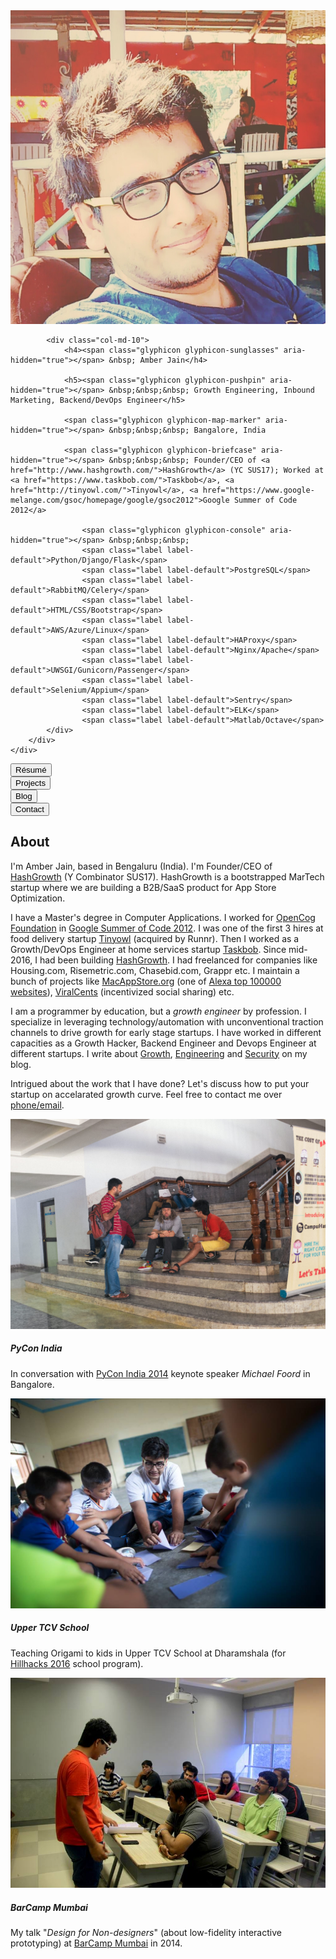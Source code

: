 <div class="panel panel-info">
    <div class="panel-body">
        <div class="row">
            <div class="col-md-2">
                <img class="img-responsive center-block" src="/images/amber-jain-1.jpg" alt="Amber Jain">
            </div>

            <div class="col-md-10">
                <h4><span class="glyphicon glyphicon-sunglasses" aria-hidden="true"></span> &nbsp; Amber Jain</h4>

                <h5><span class="glyphicon glyphicon-pushpin" aria-hidden="true"></span> &nbsp;&nbsp;&nbsp; Growth Engineering, Inbound Marketing, Backend/DevOps Engineer</h5>

                <span class="glyphicon glyphicon-map-marker" aria-hidden="true"></span> &nbsp;&nbsp;&nbsp; Bangalore, India

                <span class="glyphicon glyphicon-briefcase" aria-hidden="true"></span> &nbsp;&nbsp;&nbsp; Founder/CEO of <a href="http://www.hashgrowth.com/">HashGrowth</a> (YC SUS17); Worked at <a href="https://www.taskbob.com/">Taskbob</a>, <a href="http://tinyowl.com/">Tinyowl</a>, <a href="https://www.google-melange.com/gsoc/homepage/google/gsoc2012">Google Summer of Code 2012</a>

                    <span class="glyphicon glyphicon-console" aria-hidden="true"></span> &nbsp;&nbsp;&nbsp;
                    <span class="label label-default">Python/Django/Flask</span>
                    <span class="label label-default">PostgreSQL</span>
                    <span class="label label-default">RabbitMQ/Celery</span>
                    <span class="label label-default">HTML/CSS/Bootstrap</span>
                    <span class="label label-default">AWS/Azure/Linux</span>
                    <span class="label label-default">HAProxy</span>
                    <span class="label label-default">Nginx/Apache</span>
                    <span class="label label-default">UWSGI/Gunicorn/Passenger</span>
                    <span class="label label-default">Selenium/Appium</span>
                    <span class="label label-default">Sentry</span>
                    <span class="label label-default">ELK</span>
                    <span class="label label-default">Matlab/Octave</span>
            </div>
        </div>
    </div>
</div>

<div class="btn-group btn-group-justified" role="group" aria-label="...">
  <div class="btn-group" role="group">
    <a href="/resume.html"><button type="button" class="btn btn-default">Résumé</button></a>
  </div>
  <div class="btn-group" role="group">
    <a href="/projects.html"><button type="button" class="btn btn-default">Projects</button></a>
  </div>
  <div class="btn-group" role="group">
    <a href="/blog/"><button type="button" class="btn btn-default">Blog</button></a>
  </div>
  <div class="btn-group" role="group">
    <a href="/contact.html"><button type="button" class="btn btn-default">Contact</button></a>
  </div>
</div>

## <a name="about"></a>About

I'm Amber Jain, based in Bengaluru (India). I'm Founder/CEO of [HashGrowth](http://hashgrowth.com/) (Y Combinator SUS17). HashGrowth is a bootstrapped MarTech startup where we are building a B2B/SaaS product for App Store Optimization.

I have a Master's degree in Computer Applications. I worked for [OpenCog Foundation](https://opencog.org/) in [Google Summer of Code 2012](https://www.google-melange.com/gsoc/homepage/google/gsoc2012). I was one of the first 3 hires at food delivery startup [Tinyowl](http://tinyowl.com/) (acquired by Runnr). Then I worked as a Growth/DevOps Engineer at home services startup [Taskbob](http://taskbob.com/). Since mid-2016, I had been building [HashGrowth](http://hashgrowth.com/). I had freelanced for companies like Housing.com, Risemetric.com, Chasebid.com, Grappr etc. I maintain a bunch of projects like [MacAppStore.org](http://macappstore.org/) (one of [Alexa top 100000 websites](https://www.alexa.com/siteinfo/macappstore.org)), [ViralCents](http://viralcents.com/) (incentivized social sharing) etc.

I am a programmer by education, but a <i>growth engineer</i> by profession. I specialize in leveraging technology/automation with unconventional traction channels to drive growth for early stage startups. I have worked in different capacities as a Growth Hacker, Backend Engineer and Devops Engineer at different startups. I write about [Growth](), [Engineering]() and [Security]() on my blog.

Intrigued about the work that I have done? Let's discuss how to put your startup on accelarated growth curve. Feel free to contact me over [phone/email](/contact.html).

<div class="row">
  <div class="col-sm-12 col-md-4">
    <div class="thumbnail">
      <img class="img-responsive center-block" src="/images/pycon-bangalore.jpg" alt="In conversation with keynote speaker Michael Foord at PyCon India 2014">
      <div class="caption">
        <h5><span class="glyphicon glyphicon-map-marker" aria-hidden="true"></span> PyCon India</h5>
        <p>In conversation with <a href="https://in.pycon.org/">PyCon India 2014</a> keynote speaker <i>Michael Foord</i> in Bangalore.</p>
      </div>
    </div>
  </div>

  <div class="col-sm-12 col-md-4">
    <div class="thumbnail">
      <img class="img-responsive center-block" src="/images/dharamshala-origami-school.jpg" alt="Teaching Origami to school kids in Upper TCV School at Dharamshala">
      <div class="caption">
        <h5><span class="glyphicon glyphicon-map-marker" aria-hidden="true"></span> Upper TCV School</h5>
        <p>Teaching Origami to kids in Upper TCV School at Dharamshala (for <a href="https://hillhacks.in/about/">Hillhacks 2016</a> school program).</p>
      </div>
    </div>
  </div>

  <div class="col-sm-12 col-md-4">
    <div class="thumbnail">
      <img class="img-responsive center-block" src="/images/barcamp-mumbai.jpg" alt="My talk 'Design for Non-designers' at Barcamp Mumbai in 2014">
      <div class="caption">
        <h5><span class="glyphicon glyphicon-map-marker" aria-hidden="true"></span> BarCamp Mumbai</h5>
        <p>My talk "<i>Design for Non-designers</i>" (about low-fidelity interactive prototyping) at <a href="http://www.barcampmumbai.org/">BarCamp Mumbai</a> in 2014.</p>
      </div>
    </div>
  </div>
</div>
